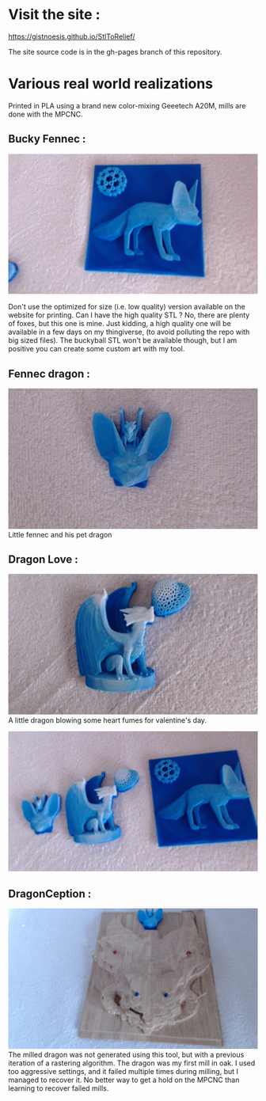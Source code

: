 # Visit the site : 

https://gistnoesis.github.io/StlToRelief/

The site source code is in the gh-pages branch of this repository.

# Various real world realizations 

Printed in PLA using a brand new color-mixing Geeetech A20M, mills are done with the MPCNC.

## Bucky Fennec :
![Bucky Fennec](https://raw.githubusercontent.com/gistnoesis/StlToRelief/master/pictures/3d-printed-BuckyFennec.jpg)

Don't use the optimized for size (i.e. low quality) version available on the website for printing.
Can I have the high quality STL ? No, there are plenty of foxes, but this one is mine.
Just kidding, a high quality one will be available in a few days on my thingiverse, (to avoid polluting the repo with big sized files). The buckyball STL won't be available though, but I am positive you can create some custom art with my tool.

## Fennec dragon :
![Fennec dragon](https://raw.githubusercontent.com/gistnoesis/StlToRelief/master/pictures/3d-printed-fennec-dragon.jpg)
Little fennec and his pet dragon

## Dragon Love :
![dragon love](https://raw.githubusercontent.com/gistnoesis/StlToRelief/master/pictures/3d-pinted-dragon-love.jpg)
A little dragon blowing some heart fumes for valentine's day.

![Side by Side for Scale](https://raw.githubusercontent.com/gistnoesis/StlToRelief/master/pictures/sidebysideforscale.jpg)

## DragonCeption :
![dragonception](https://raw.githubusercontent.com/gistnoesis/StlToRelief/master/pictures/dragonception.jpg)
The milled dragon was not generated using this tool, but with a previous iteration of a rastering algorithm. The dragon was my first mill in oak. I used too aggressive settings, and it failed multiple times during milling, but I managed to recover it. No better way to get a hold on the MPCNC than learning to recover failed mills.
